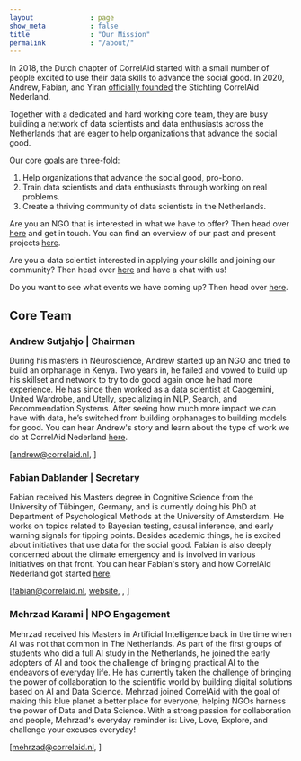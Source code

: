 ```yaml
---
layout              : page
show_meta           : false
title               : "Our Mission"
permalink           : "/about/"
---
```


In 2018, the Dutch chapter of CorrelAid started with a small number of people excited to use their data skills to advance the social good. In 2020, Andrew, Fabian, and Yiran [officially founded](/stichting-correlaid) the Stichting CorrelAid Nederland.

Together with a dedicated and hard working core team, they are busy building a network of data scientists and data enthusiasts across the Netherlands that are eager to help organizations that advance the social good.

Our core goals are three-fold:

1. Help organizations that advance the social good, pro-bono.
2. Train data scientists and data enthusiasts through working on real problems.
3. Create a thriving community of data scientists in the Netherlands.

Are you an NGO that is interested in what we have to offer? Then head over [here](/getting-involved) and get in touch. You can find an overview of our past and present projects [here](/projects).

Are you a data scientist interested in applying your skills and joining our community? Then head over [here](/getting-involved) and have a chat with us!

Do you want to see what events we have coming up? Then head over [here](/events).

## Core Team

### Andrew Sutjahjo | Chairman
<!-- <img class="profile" src="/images/nl-andrew.jpg" /> -->

During his masters in Neuroscience, Andrew started up an NGO and tried to build an orphanage in Kenya. Two years in, he failed and vowed to build up his skillset and network to try to do good again once he had more experience. He has since then worked as a data scientist at Capgemini, United Wardrobe, and Utelly, specializing in NLP, Search, and Recommendation Systems. After seeing how much more impact we can have with data, he’s switched from building orphanages to building models for good. You can hear Andrew's story and learn about the type of work we do at CorrelAid Nederland [here](https://www.youtube.com/watch?v=Q_CLmbsmCYQ). 

[<a href="mailto:andrew@correlaid.nl">andrew@correlaid.nl</a>, <a class="icon-linkedin" href="https://www.linkedin.com/in/sutjahjo/"></a>]


### Fabian Dablander | Secretary
Fabian received his Masters degree in Cognitive Science from the University of Tübingen, Germany, and is currently doing his PhD at Department of Psychological Methods at the University of Amsterdam. He works on topics related to Bayesian testing, causal inference, and early warning signals for tipping points. Besides academic things, he is excited about initiatives that use data for the social good. Fabian is also deeply concerned about the climate emergency and is involved in various initiatives on that front. You can hear Fabian's story and how CorrelAid Nederland got started [here](https://www.youtube.com/watch?v=uxN9rIUVHPI).

[<a href="mailto:fabian@correlaid.nl">fabian@correlaid.nl</a>, [website](https://fabiandablander.com/), <a class="icon-twitter" href="https://www.twitter.com/fdabl"></a>, <a class="icon-linkedin" href="https://www.linkedin.com/in/fabian-dablander/"></a>]


### Mehrzad Karami | NPO Engagement
 Mehrzad received his Masters in Artificial Intelligence back in the time when AI was not that common in The Netherlands. As part of the first groups of students who did a full AI study in the Netherlands, he joined the early adopters of AI and took the challenge of bringing practical AI to the endeavors of everyday life. He has currently taken the challenge of bringing the power of collaboration to the scientific world by building digital solutions based on AI and Data Science. Mehrzad joined CorrelAid with the goal of making this blue planet a better place for everyone, helping NGOs harness the power of Data and Data Science. With a strong passion for collaboration and people, Mehrzad's everyday reminder is: Live, Love, Explore, and challenge your excuses everyday! 
 
[<a href="mailto:mehrzad@correlaid.nl">mehrzad@correlaid.nl</a>, <a class="icon-linkedin" href="https://www.linkedin.com/in/mehrzad-karami/"></a>]
